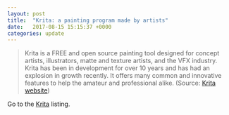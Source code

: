 ```yaml
---
layout: post
title:  "Krita: a painting program made by artists"
date:   2017-08-15 15:15:37 +0000
categories: update
---
```



<blockquote>
Krita is a FREE and open source painting tool designed for concept artists,
illustrators, matte and texture artists, and the VFX industry. Krita has
been in development for over 10 years and has had an explosion in growth
recently. It offers many common and innovative features to help the amateur
and professional alike. (Source:
<a href="https://krita.org/en/features/highlights/">Krita website</a>)
</blockquote>

Go to the <a href="/products/#Krita">Krita</a> listing.

